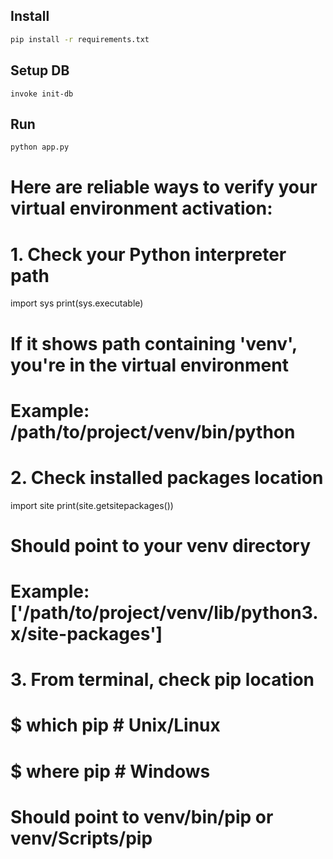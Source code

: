## Install

```sh
pip install -r requirements.txt
```

## Setup DB

```
invoke init-db
```

## Run

```sh
python app.py
```

# Here are reliable ways to verify your virtual environment activation:

# 1. Check your Python interpreter path
import sys
print(sys.executable)
# If it shows path containing 'venv', you're in the virtual environment
# Example: /path/to/project/venv/bin/python

# 2. Check installed packages location
import site
print(site.getsitepackages())
# Should point to your venv directory
# Example: ['/path/to/project/venv/lib/python3.x/site-packages']

# 3. From terminal, check pip location
# $ which pip  # Unix/Linux
# $ where pip  # Windows
# Should point to venv/bin/pip or venv/Scripts/pip

